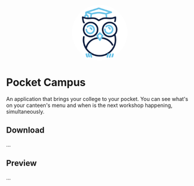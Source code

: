 <p align="center">
    <img src="assets/icon.png" style="border-radius:50%" height="150px" width="150px">
</p>

# Pocket Campus

An application that brings your college to your pocket. You can see what's on your canteen's menu and when is the next workshop happening,  simultaneously.


## Download
...


## Preview
...
